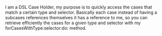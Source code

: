 I am a DSL Case Holder, my purpose is to quickly access the cases that match a certain type and selector. Basically each case instead of having a subcases references themselves it has a reference to me, so you can retrieve efficiently the cases for a given type and selector with my forCasesWithType:selector:do: method.